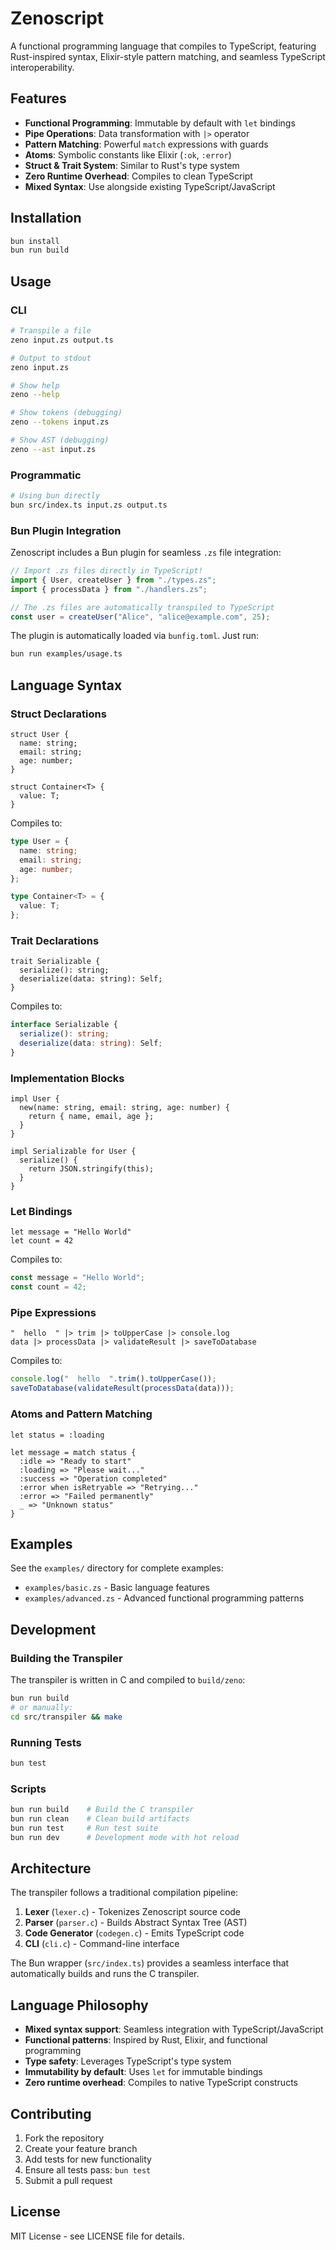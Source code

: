 # Zenoscript

A functional programming language that compiles to TypeScript, featuring Rust-inspired syntax, Elixir-style pattern matching, and seamless TypeScript interoperability.

## Features

- **Functional Programming**: Immutable by default with `let` bindings
- **Pipe Operations**: Data transformation with `|>` operator
- **Pattern Matching**: Powerful `match` expressions with guards
- **Atoms**: Symbolic constants like Elixir (`:ok`, `:error`)
- **Struct & Trait System**: Similar to Rust's type system
- **Zero Runtime Overhead**: Compiles to clean TypeScript
- **Mixed Syntax**: Use alongside existing TypeScript/JavaScript

## Installation

```bash
bun install
bun run build
```

## Usage

### CLI

```bash
# Transpile a file
zeno input.zs output.ts

# Output to stdout
zeno input.zs

# Show help
zeno --help

# Show tokens (debugging)
zeno --tokens input.zs

# Show AST (debugging)
zeno --ast input.zs
```

### Programmatic

```bash
# Using bun directly
bun src/index.ts input.zs output.ts
```

### Bun Plugin Integration

Zenoscript includes a Bun plugin for seamless `.zs` file integration:

```typescript
// Import .zs files directly in TypeScript!
import { User, createUser } from "./types.zs";
import { processData } from "./handlers.zs";

// The .zs files are automatically transpiled to TypeScript
const user = createUser("Alice", "alice@example.com", 25);
```

The plugin is automatically loaded via `bunfig.toml`. Just run:

```bash
bun run examples/usage.ts
```

## Language Syntax

### Struct Declarations

```zenoscript
struct User {
  name: string;
  email: string;
  age: number;
}

struct Container<T> {
  value: T;
}
```

Compiles to:
```typescript
type User = {
  name: string;
  email: string;
  age: number;
};

type Container<T> = {
  value: T;
};
```

### Trait Declarations

```zenoscript
trait Serializable {
  serialize(): string;
  deserialize(data: string): Self;
}
```

Compiles to:
```typescript
interface Serializable {
  serialize(): string;
  deserialize(data: string): Self;
}
```

### Implementation Blocks

```zenoscript
impl User {
  new(name: string, email: string, age: number) {
    return { name, email, age };
  }
}

impl Serializable for User {
  serialize() {
    return JSON.stringify(this);
  }
}
```

### Let Bindings

```zenoscript
let message = "Hello World"
let count = 42
```

Compiles to:
```typescript
const message = "Hello World";
const count = 42;
```

### Pipe Expressions

```zenoscript
"  hello  " |> trim |> toUpperCase |> console.log
data |> processData |> validateResult |> saveToDatabase
```

Compiles to:
```typescript
console.log("  hello  ".trim().toUpperCase());
saveToDatabase(validateResult(processData(data)));
```

### Atoms and Pattern Matching

```zenoscript
let status = :loading

let message = match status {
  :idle => "Ready to start"
  :loading => "Please wait..."
  :success => "Operation completed"
  :error when isRetryable => "Retrying..."
  :error => "Failed permanently"
  _ => "Unknown status"
}
```

## Examples

See the `examples/` directory for complete examples:
- `examples/basic.zs` - Basic language features
- `examples/advanced.zs` - Advanced functional programming patterns

## Development

### Building the Transpiler

The transpiler is written in C and compiled to `build/zeno`:

```bash
bun run build
# or manually:
cd src/transpiler && make
```

### Running Tests

```bash
bun test
```

### Scripts

```bash
bun run build    # Build the C transpiler
bun run clean    # Clean build artifacts
bun run test     # Run test suite
bun run dev      # Development mode with hot reload
```

## Architecture

The transpiler follows a traditional compilation pipeline:

1. **Lexer** (`lexer.c`) - Tokenizes Zenoscript source code
2. **Parser** (`parser.c`) - Builds Abstract Syntax Tree (AST)
3. **Code Generator** (`codegen.c`) - Emits TypeScript code
4. **CLI** (`cli.c`) - Command-line interface

The Bun wrapper (`src/index.ts`) provides a seamless interface that automatically builds and runs the C transpiler.

## Language Philosophy

- **Mixed syntax support**: Seamless integration with TypeScript/JavaScript
- **Functional patterns**: Inspired by Rust, Elixir, and functional programming
- **Type safety**: Leverages TypeScript's type system
- **Immutability by default**: Uses `let` for immutable bindings
- **Zero runtime overhead**: Compiles to native TypeScript constructs

## Contributing

1. Fork the repository
2. Create your feature branch
3. Add tests for new functionality
4. Ensure all tests pass: `bun test`
5. Submit a pull request

## License

MIT License - see LICENSE file for details.
